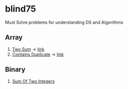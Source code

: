 # blind75
Must Solve problems for understanding DS and Algorithms

## Array
1. [Two Sum](https://github.com/sudheersingampalli/blind75/blob/main/twoSum.py) -> [link](https://leetcode.com/problems/two-sum/)
2. [Contains Duplicate](https://github.com/sudheersingampalli/blind75/blob/main/containsDuplicates.go) -> [link](https://leetcode.com/problems/contains-duplicate/)
## Binary
1. [Sum Of Two Integers](https://github.com/sudheersingampalli/blind75/blob/main/sumOfTwoIntegers.java)
